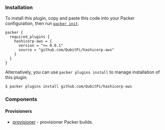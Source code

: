 <!--
  Include a short overview about the plugin.

  This document is a great location for creating a table of contents for each
  of the components the plugin may provide. This document should load automatically
  when navigating to the docs directory for a plugin.

-->

### Installation

To install this plugin, copy and paste this code into your Packer configuration, then run [`packer init`](https://www.packer.io/docs/commands/init).

```hcl
packer {
  required_plugins {
    hashicorp-aws = {
      version = ">= 0.0.1"
      source = "github.com/QubitPi/hashicorp-aws"
    }
  }
}
```

Alternatively, you can use `packer plugins install` to manage installation of this plugin.

```sh
$ packer plugins install github.com/QubitPi/hashicorp-aws
```

### Components

#### Provisioners

- [provisioner](./provisioners/provisioner.mdx) - provisioner Packer builds.
